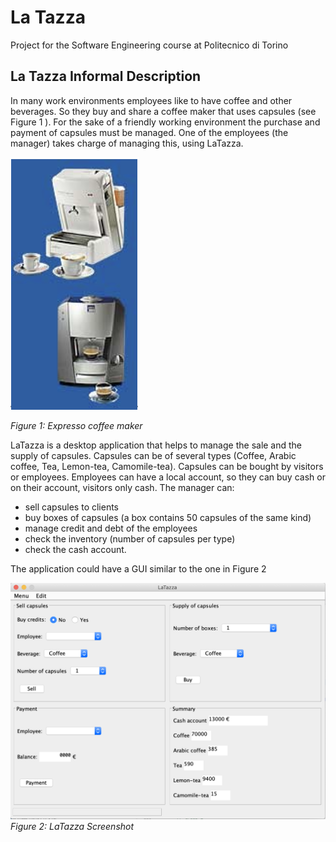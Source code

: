# La Tazza
Project for the Software Engineering course at Politecnico di Torino

## La Tazza Informal Description

In many work environments employees like to have coffee and other beverages. So they buy and share a coffee maker that uses capsules (see Figure 1 ). For the sake of a friendly working environment the purchase and payment of capsules must be managed. One of the employees (the manager) takes charge of managing this, using LaTazza.

![LaTazza](latazzapic1.png "")

*Figure 1: Expresso coffee maker*

LaTazza is a desktop application that helps to manage the sale and the supply of capsules.
Capsules can be of several types (Coffee, Arabic coffee, Tea, Lemon-tea, Camomile-tea). Capsules
can be bought by visitors or employees. Employees can have a local account, so they can buy cash
or on their account, visitors only cash.
The manager can:

* sell capsules to clients
* buy boxes of capsules (a box contains 50 capsules of the same kind)
* manage credit and debt of the employees
* check the inventory (number of capsules per type)
* check the cash account.

The application could have a GUI similar to the one in Figure 2


![LaTazza screenshot](latazzascreenshot.png "Logo title text")
*Figure 2: LaTazza Screenshot*

